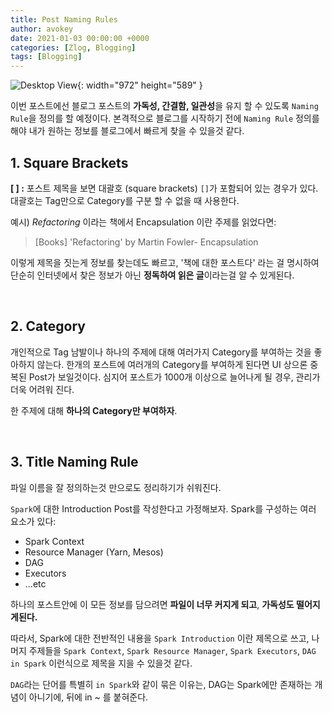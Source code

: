 ```yaml
---
title: Post Naming Rules
author: avokey
date: 2021-01-03 00:00:00 +0000
categories: [Zlog, Blogging]
tags: [Blogging]
---
```


![Desktop View](/220103/default_post_image.png){: width="972" height="589" }

이번 포스트에선 블로그 포스트의 **가독성, 간결함, 일관성**을 유지 할 수 있도록 `Naming Rule`을 정의를 할 예정이다. 본격적으로 블로그를 시작하기 전에 `Naming Rule` 정의를 해야 내가 원하는 정보를 블로그에서 빠르게 찾을 수 있을것 같다.

## 1. Square Brackets

**[ ] :** 포스트 제목을 보면 대괄호 (square brackets) `[]`가 포함되어 있는 경우가 있다. 대괄호는 Tag만으로 Category를 구분 할 수 없을 때 사용한다.

예시) *Refactoring* 이라는 책에서 Encapsulation 이란 주제를 읽었다면:

>  [Books] 'Refactoring' by Martin Fowler- Encapsulation

이렇게 제목을 짓는게 정보를 찾는데도 빠르고, '책에 대한 포스트다' 라는 걸 명시하여 단순히 인터넷에서 찾은 정보가 아닌 **정독하여 읽은 글**이라는걸 알 수 있게된다.

<br>

## 2. Category

개인적으로 Tag 남발이나 하나의 주제에 대해 여러가지 Category를 부여하는 것을 좋아하지 않는다. 한개의 포스트에 여러개의 Category를 부여하게 된다면 UI 상으론 중복된 Post가 보일것이다. 심지어 포스트가 1000개 이상으로  늘어나게 될 경우, 관리가 더욱 어려워 진다.

한 주제에 대해 **하나의 Category만 부여하자**.

<br>

## 3. Title Naming Rule

파일 이름을 잘 정의하는것 만으로도 정리하기가 쉬워진다.

`Spark`에 대한 Introduction Post를 작성한다고 가정해보자. Spark를 구성하는 여러 요소가 있다:

- Spark Context
- Resource Manager (Yarn, Mesos)
- DAG
- Executors
- ...etc

하나의 포스트안에 이 모든 정보를 담으려면 **파일이 너무 커지게 되고**, **가독성도 떨어지게된다.** 

따라서, Spark에 대한 전반적인 내용을 `Spark Introduction` 이란 제목으로 쓰고, 나머지 주제들을 `Spark Context`, `Spark Resource Manager`, `Spark Executors`, `DAG in Spark` 이런식으로 제목을 지을 수 있을것 같다.

`DAG`라는 단어를 특별히 `in Spark`와 같이 묶은 이유는, DAG는 Spark에만 존재하는 개념이 아니기에, 뒤에 in ~ 를 붙혀준다.

<br>